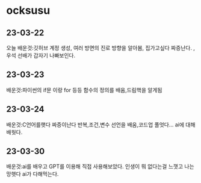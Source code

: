 # ocksusu
## 23-03-22
오늘 배운것:깃허브 계정 생성, 여러 방면의 진로 방향을 알아봄, 집가고싶다 짜증난다. , 우석 선배가 갑자기 나빠보인다.
## 23-03-23
배운것:파이썬의 if문 이랑 for 등등 함수의 정의를 배움,드림핵을 알게됨
## 23-03-24
배운것:C언어를햇다 짜증이난다 반복,조건,변수 선언을 배움,코드업 풀엇다... ai에 대해 배웟다.
## 23-03-30
배운것:ai를 배우고 GPT를 이용해 직접 사용해보았다. 인생이 뭐 없다는걸 느꼇고 나는 망햇다 ai가 다해먹는다.
